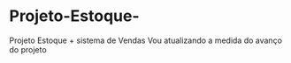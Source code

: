 # Projeto-Estoque-
Projeto Estoque  + sistema de Vendas
Vou atualizando a medida do avanço do projeto
